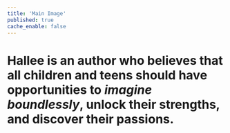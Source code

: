 ```yaml
---
title: 'Main Image'
published: true
cache_enable: false
---
```


# Hallee is an author who believes that all children and teens should have opportunities to _imagine boundlessly_, unlock their strengths, and discover their passions.